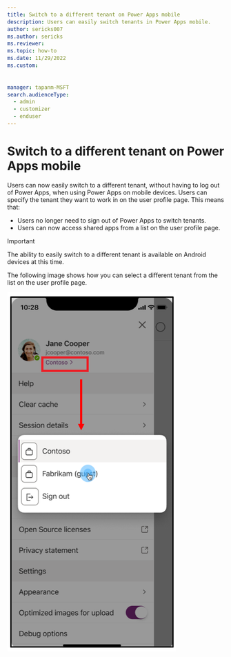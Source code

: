 ```yaml
---
title: Switch to a different tenant on Power Apps mobile
description: Users can easily switch tenants in Power Apps mobile.
author: sericks007
ms.author: sericks
ms.reviewer: 
ms.topic: how-to
ms.date: 11/29/2022
ms.custom: 


manager: tapanm-MSFT
search.audienceType: 
  - admin
  - customizer
  - enduser
---
```


# Switch to a different tenant on Power Apps mobile

Users can now easily switch to a different tenant, without having to log out of Power Apps, when using Power Apps on mobile devices. Users can specify the tenant they want to work in on the user profile page.  This means that:

- Users no longer need to sign out of Power Apps to switch tenants.
- Users can now access shared apps from a list on the user profile page.

> [!Important]
> The ability to easily switch to a different tenant is available on Android devices at this time.

The following image shows how you can select a different tenant from the list on the user profile page.

![Switch to a different tenant.](media/tenant-switcher.png "Switch to a different tenant.")
